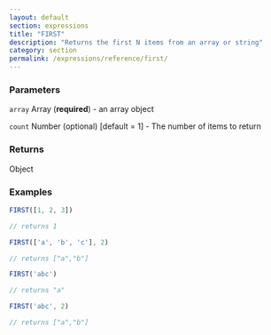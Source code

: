 ```yaml
---
layout: default
section: expressions
title: "FIRST"
description: "Returns the first N items from an array or string"
category: section
permalink: /expressions/reference/first/
---
```


### Parameters

`array` Array (__required__) - an array object

`count` Number (optional)  [default = 1] - The number of items to return

### Returns

Object

### Examples

```js
FIRST([1, 2, 3])

// returns 1
```


```js
FIRST(['a', 'b', 'c'], 2)

// returns ["a","b"]
```


```js
FIRST('abc')

// returns "a"
```


```js
FIRST('abc', 2)

// returns ["a","b"]
```